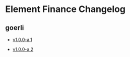 # Element Finance Changelog

## goerli


 - [v1.0.0-a.1](https://raw.githubusercontent.com/element-fi/elf-deploy/main/changelog/releases/goerli/v1.0.0-a.1/addresses.json)
    
 - [v1.0.0-a.2](https://raw.githubusercontent.com/element-fi/elf-deploy/main/changelog/releases/goerli/v1.0.0-a.2/addresses.json)
    
